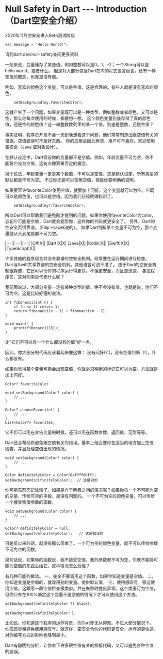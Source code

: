 Null Safety in Dart --- Introduction （Dart空安全介绍）
========

2020年11月空安全进入Beta测试阶段


```
var message = "Hello World!";
```

请到dart.dev/null-safety查阅更多资料


一般来说，变量储存了某些值。例如整数可以是0，1，-2；一个String可以是 hello world，或者什么。
但是对大部分包括Dart在内的程式语言而言，还有一种空值的概念，也就是没有值。



例如，喜欢的颜色这个变量，可以是空值，这是合理的。有些人就是没有喜欢的颜色。
```
    setBackground(my.favoriteColor); 
```
这就产生了一个问题，如果变量既可以是一种类型。例如整数或者颜色，又可以是空，那么你每次使用的时候，都要想一想，
这个颜色变量到底存储了真的颜色值，还是空的颜色值？这一串整数数列里的某一个值，到底是整数，还是空值？

事实证明，程序员开发不会一天到晚想着这个问题，他们常常制造出跟空值有关的错误。空值错误可不是好东西。
你的应用会因此奔溃，用户可不喜欢。欢迎使用空安全（Java 空对象设计）。

在默认设定中，Dart假设你的变量都不是空值。例如，年龄变量不可为空，你不能将它设为空值。这有点像双重否定的概念。

换个说法，年龄变量一定是某个数值，不可以是空值。这是默认设定，所有类型的默认都是不可为空。
不过你还是可以使用空值，但是你要明确的说明。

如果要容许favoriteColor使用空值，就要加上问好。这个变量就可以为空。它既可以是颜色值，也可以是空值。因为我们已经明确标识了。
```
    setBackground(my?.favoriteColor); 
```

所以Dart可以帮助我们避免刚才提到的问题，如果你使用favoriteColor为color，忘记它可能是空值，Dart就会题型你，这样你的代码就更安全了。
另外，Dart的空安全页很靠谱。（Filip Hracek说的）。
如果Dart判断某个变量不可为空，那个变量就从头到尾就都不可为空。

|:--:|:--:|:--:|
|C#|X||
|Dart|X|X|
|Java|X||
|Kotlin|X||
|Swift|X|X|
|TypeScript|X||

许多其他的程序语言并没有靠谱的空安全机制。经常要在运行期间进行检查。Dart与Swift共享靠谱的空安全机制，其他语言可说不准了。
由于Dart的空安全机制很靠谱，它还可以令你的程序运行得更快。不但更安全，而且更迅速。
各位程序员，这对你来说代表什么呢？

我前面说过，大部分变量一定有某种类型的值，绝不会没有值，也就是说，他们不可为空。这是比较好懂的说法。

```
int fibonacci(int n) {
    if (n <= 1) return 1;
    return fibonacci(n - 1) + fibonacci(n - 2);
} 

void main() {
    print(fibonacci(10));
}
```

比"它们不可以有一个什么都没有的值"好一点。

因此，你大部分的代码应该看起来像这样： 没有问好(?.)，没有空值判断（!），什么都没有。

如果你觉得某个变量可能会出现空值，你就必须明确的标识它可以为空。方法就是加上问好。
```
Color? favoriteColor 

void setBackground(Color? color) {
    // ...
}

Color? chooseFavorite() {
    // ...
}
List<Color?> favorites;
```
它不但可以用在宣告变量的时候，还可以用在函数参数、返回值，范型等等。

Dart还会帮助你避免跟空值有关的错误。基本上他会要你在适当的地方加上空值检查，并且处理空值出现的情况。

```
void setBackground(Color? color) {
    // ...
}

Color definitelyColor = Color(0xffff00ff);
setBackground(difinitelyColor);  // 这是对的

```

你可能先前忘记处理了。如果是介于两者之间的情况呢？如果你将一个不可能为空的变量，传给可空的字段，是没有问题的。
一个不可为空的颜色变量，可以传给一个接受空值参数的函数，

```
void setBackground(Color color) {
    // ...
} 

Color? definitelyColor = null;
setBackground(definitelyColor);   // 这是错误的
```

可是反过来的话，就没有那么简单了。一个可为空的颜色变量，就不可以传给参数不可为空的函数。

换句话说，如果你的函数说，我不接受空值，我的参数都不可为空，你就不能将可能为空值的东西丢给它。这种情况怎么处理？

有几种可能的做法。
一，完全不要调用这个函数，如果你知道变量是空值。
二，你知道变量是空值的，就改用别的变量。提供默认值。
三，使用感叹号，强迫使用空值。这跟写一段空值检查很类似。并在失败时抛出异常。这个类虽可为空值，但你只有在100%确定这个变量不是空值的情况下才可以使用这个方法。

``` 
setBackground(definitelyColor ?? black);

setBackground(definitelyColor！);
```

比如说，你知道这个程序的运作背景，而Dart却无从得知。不过大部分情况下，你应该尽量避免使用感叹号。就这样，空安全令你的代码更安全，运行的更快速，对你编写方式的影响也降到最小。

Dart有聪明的分析，让你省下许多跟空值有关的样板代码，又可以避免各种空值的错误。
